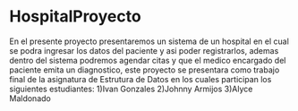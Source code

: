 # HospitalProyecto
En el presente proyecto presentaremos un sistema de un hospital en el cual se podra ingresar los datos del paciente y asi poder registrarlos, ademas dentro del sistema podremos
agendar citas y que el medico encargado del paciente emita un diagnostico, este proyecto se presentara como trabajo final de la asignatura de Estrutura de Datos
en los cuales participan los siguientes estudiantes:
1)Ivan Gonzales
2)Johnny Armijos
3)Alyce Maldonado